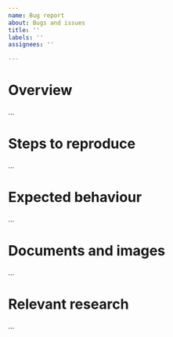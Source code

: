```yaml
---
name: Bug report
about: Bugs and issues
title: ''
labels: ''
assignees: ''

---
```


# Overview
...

# Steps to reproduce
...

# Expected behaviour
...

# Documents and images
...

# Relevant research
...
